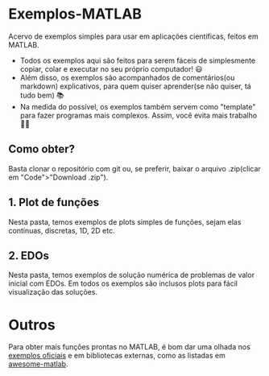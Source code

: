 # Exemplos-MATLAB
Acervo de exemplos simples para usar em aplicações científicas, feitos em MATLAB.

- Todos os exemplos aqui são feitos para serem fáceis de simplesmente copiar, colar e executar no seu próprio computador! 😃
- Além disso, os exemplos são acompanhados de comentários(ou markdown) explicativos, para quem quiser aprender(se não quiser, tá tudo bem) 📚
- Na medida do possível, os exemplos também servem como "template" para fazer programas mais complexos. Assim, você evita mais trabalho 🧑‍🏭

## Como obter?

Basta clonar o repositório com git ou, se preferir, baixar o arquivo .zip(clicar em "Code">"Download .zip").


## 1. Plot de funções

Nesta pasta, temos exemplos de plots simples de funções, sejam elas contínuas, discretas, 1D, 2D etc.

## 2. EDOs

Nesta pasta, temos exemplos de solução numérica de problemas de valor inicial com EDOs. Em todos os exemplos são inclusos plots para fácil visualização das soluções.

# Outros

Para obter mais funções prontas no MATLAB, é bom dar uma olhada nos [exemplos oficiais](https://www.mathworks.com/help/matlab/examples.html) e em bibliotecas externas, como as listadas em [awesome-matlab](https://github.com/uhub/awesome-matlab).
